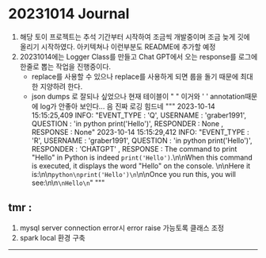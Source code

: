 # 20231014 Journal
1. 해당 토이 프로젝트는 추석 기간부터 시작하여 조금씩 개발중이며 조금 늦게 깃에 올리기 시작하였다. 아키텍쳐나 이런부분도 README에 추가할 예정
2. 20231014에는 Logger Class를 만들고 Chat GPT에서 오는 response를 로그에 한줄로 뽑는 작업을 진행중이다.
    * replace를 사용할 수 있으나 replace를 사용하게 되면 룹을 돌기 때문에 최대한 지양하려 한다.
    * json dumps 로 잘되나 싶었으나 현재 테이블이 " " 이거와 ' ' annotation때문에 log가 안좋아 보인다... 음 진짜 로깅 힘드네
"""
2023-10-14 15:15:25,409 INFO: "EVENT_TYPE : 'Q', USERNAME : 'graber1991', QUESTION : 'in python print('Hello')', RESPONDER : None , RESPONSE : None"
2023-10-14 15:15:29,412 INFO: "EVENT_TYPE : 'R', USERNAME : 'graber1991', QUESTION : 'in python print('Hello')', RESPONDER : 'CHATGPT' , RESPONSE : The command to print \"Hello\" in Python is indeed `print('Hello')`.\n\nWhen this command is executed, it displays the word \"Hello\" on the console. \n\nHere it is:\n\n```python\nprint('Hello')\n```\n\nOnce you run this, you will see:\n\n```\nHello\n```"
""" 
## tmr :
1. mysql server connection error시 error raise 가능토록 클래스 조정
2. spark local 환경 구축
------

